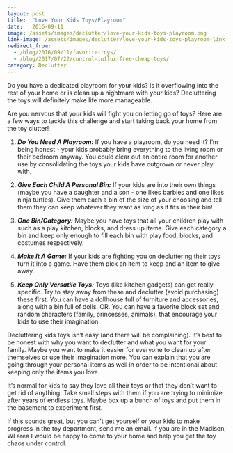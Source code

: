 ```yaml
---
layout: post
title:  "Love Your Kids Toys/Playroom"
date:   2016-09-11
image: /assets/images/declutter/love-your-kids-toys-playroom.png
link-image: /assets/images/declutter/love-your-kids-toys-playroom-link.png
redirect_from:
  - /blog/2016/09/11/favorite-toys/
  - /blog/2017/07/22/control-influx-free-cheap-toys/
category: Declutter
---
```


Do you have a dedicated playroom for your kids? Is it overflowing into the rest of your home or is clean up a nightmare with your kids? Decluttering the toys will definitely make life more manageable.

Are you nervous that your kids will fight you on letting go of toys? Here are a few ways to tackle this challenge and start taking back your home from the toy clutter!

1. ___Do You Need A Playroom:___ If you have a playroom, do you need it? I’m being honest - your kids probably bring everything to the living room or their bedroom anyway. You could clear out an entire room for another use by consolidating the toys your kids have outgrown or never play with.

2. ___Give Each Child A Personal Bin:___ If your kids are into their own things (maybe you have a daughter and a son - one likes barbies and one likes ninja turtles). Give them each a bin of the size of your choosing and tell them they can keep whatever they want as long as it fits in their bin!

3. ___One Bin/Category:___  Maybe you have toys that all your children play with such as a play kitchen, blocks, and dress up items. Give each category a bin and keep only enough to fill each bin with play food, blocks, and costumes respectively.

4. ___Make It A Game:___ If your kids are fighting you on decluttering their toys turn it into a game. Have them pick an item to keep and an item to give away.

5. ___Keep Only Versatile Toys:___ Toys (like kitchen gadgets) can get really specific. Try to stay away from these and declutter (avoid purchasing) these first. You can have a dollhouse full of furniture and accessories, along with a bin full of dolls. OR. You can have a favorite block set and random characters (family, princesses, animals), that encourage your kids to use their imagination.

Decluttering kids toys isn’t easy (and there will be complaining). It’s best to be honest with why you want to declutter and what you want for your family. Maybe you want to make it easier for everyone to clean up after themselves or use their imagination more. You can explain that you are going through your personal items as well in order to be intentional about keeping only the items you love.

It’s normal for kids to say they love all their toys or that they don’t want to get rid of anything. Take small steps with them if you are trying to minimize after years of endless toys. Maybe box up a bunch of toys and put them in the basement to experiment first.

<p class="call-to-action">If this sounds great, but you can’t get yourself or your kids to make progress in the toy department, send me an email. If you are in the Madison, WI area I would be happy to come to your home and help you get the toy chaos under control.</p>
